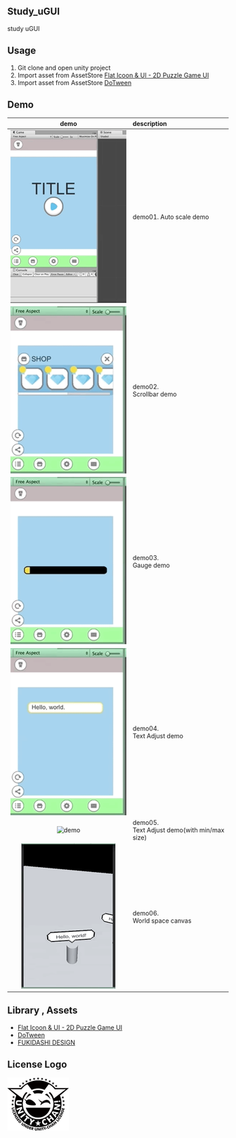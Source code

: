 ## Study_uGUI
study uGUI

## Usage
1. Git clone and open unity project
2. Import asset from AssetStore
[Flat Icoon & UI - 2D Puzzle Game UI](https://assetstore.unity.com/packages/2d/gui/icons/flat-icoon-ui-2d-puzzle-game-ui-69370)
3. Import asset from AssetStore [DoTween](https://assetstore.unity.com/packages/tools/animation/dotween-hotween-v2-27676)

## Demo
|demo|description|
|:--:|:--|
|![demo](ReadmeResource/demo01.gif)|demo01. Auto scale demo|
|![demo](ReadmeResource/demo02.gif)|demo02.<br>Scrollbar demo|
|![demo](ReadmeResource/demo03.gif)|demo03.<br>Gauge demo|
|![demo](ReadmeResource/demo04.gif)|demo04.<br>Text Adjust demo|
|![demo](ReadmeResource/demo05.gif)|demo05.<br>Text Adjust demo(with min/max size)|
|![demo](ReadmeResource/demo06.gif)|demo06.<br>World space canvas|

## Library , Assets
* [Flat Icoon & UI - 2D Puzzle Game UI](https://assetstore.unity.com/packages/2d/gui/icons/flat-icoon-ui-2d-puzzle-game-ui-69370)
* [DoTween](https://assetstore.unity.com/packages/tools/animation/dotween-hotween-v2-27676)
* [FUKIDASHI DESIGN](http://fukidesign.com/)

## License Logo

![logo](Logo.png)
